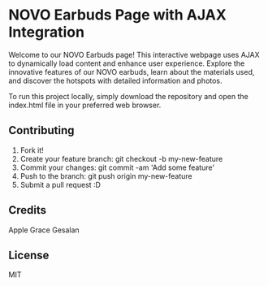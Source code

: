 # NOVO Earbuds Page with AJAX Integration

Welcome to our NOVO Earbuds page! This interactive webpage uses AJAX to dynamically load content and enhance user experience. Explore the innovative features of our NOVO earbuds, learn about the materials used, and discover the hotspots with detailed information and photos.

To run this project locally, simply download the repository and open the index.html file in your preferred web browser.


## Contributing
1. Fork it!
2. Create your feature branch: git checkout -b my-new-feature
3. Commit your changes: git commit -am 'Add some feature'
4. Push to the branch: git push origin my-new-feature
5. Submit a pull request :D

## Credits

Apple Grace Gesalan

## License

MIT